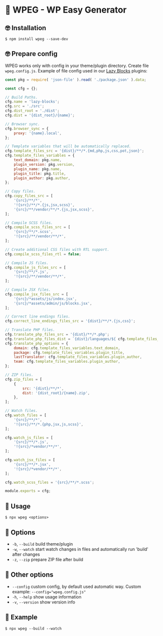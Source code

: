 # 🤪 WPEG - WP Easy Generator

## 🤓 Installation

```$ npm install wpeg --save-dev```

## 🤓 Prepare config

WPEG works only with config in your theme/plugin directory. Create file `wpeg.config.js`. Example of file config used in our [Lazy Blocks](https://github.com/nk-o/lazy-blocks) plugins:

```javascript
const pkg = require( 'json-file' ).read( './package.json' ).data;

const cfg = {};

// Build Paths.
cfg.name = 'lazy-blocks';
cfg.src = './src';
cfg.dist_root = './dist';
cfg.dist = '{dist_root}/{name}';

// Browser sync.
cfg.browser_sync = {
    proxy: '{name}.local',
};

// Template variables that will be automatically replaced.
cfg.template_files_src = '{dist}/**/*.{md,php,js,css,pot,json}';
cfg.template_files_variables = {
    text_domain: pkg.name,
    plugin_version: pkg.version,
    plugin_name: pkg.name,
    plugin_title: pkg.title,
    plugin_author: pkg.author,
};

// Copy files.
cfg.copy_files_src = [
    '{src}/**/*',
    '!{src}/**/*.{js,jsx,scss}',
    '{src}/**/vendor/**/*.{js,jsx,scss}',
];

// Compile SCSS files.
cfg.compile_scss_files_src = [
    '{src}/**/*.scss',
    '!{src}/**/vendor/**/*',
];

// Create additional CSS files with RTL support.
cfg.compile_scss_files_rtl = false;

// Compile JS files.
cfg.compile_js_files_src = [
    '{src}/**/*.js',
    '!{src}/**/vendor/**/*',
];

// Compile JSX files.
cfg.compile_jsx_files_src = [
    '{src}/*assets/js/index.jsx',
    '{src}/*assets/admin/js/blocks.jsx',
];

// Correct line endings files.
cfg.correct_line_endings_files_src = '{dist}/**/*.{js,css}';

// Translate PHP files.
cfg.translate_php_files_src = '{dist}/**/*.php';
cfg.translate_php_files_dist = `{dist}/languages/${ cfg.template_files_variables.plugin_name }.pot`;
cfg.translate_php_options = {
    domain: cfg.template_files_variables.text_domain,
    package: cfg.template_files_variables.plugin_title,
    lastTranslator: cfg.template_files_variables.plugin_author,
    team: cfg.template_files_variables.plugin_author,
};

// ZIP files.
cfg.zip_files = [
    {
        src: '{dist}/**/*',
        dist: '{dist_root}/{name}.zip',
    },
];

// Watch files.
cfg.watch_files = [
    '{src}/**/*',
    '!{src}/**/*.{php,jsx,js,scss}',
];

cfg.watch_js_files = [
    '{src}/**/*.js',
    '!{src}/*vendor/**/*',
];

cfg.watch_jsx_files = [
    '{src}/**/*.jsx',
    '!{src}/*vendor/**/*',
];

cfg.watch_scss_files = '{src}/**/*.scss';

module.exports = cfg;
```

## 🤗 Usage

```$ npx wpeg <options>```

## 🤤 Options

- `-b`, `--build`     build theme/plugin
- `-w`, `--watch`     start watch changes in files and automatically run 'build' after changes
- `-z`, `--zip`       prepare ZIP file after build

## 🤫 Other options

- `--config`          custom config, by default used automatic way. Custom example: `--config="wpeg.config.js"`
- `-h`, `--help`      show usage information
- `-v`, `--version`   show version info

## 😬 Example

```$ npx wpeg --build --watch```
